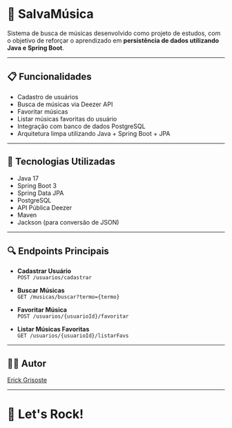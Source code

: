 # 🎵 SalvaMúsica

Sistema de busca de músicas desenvolvido como projeto de estudos, com o objetivo de reforçar o aprendizado em **persistência de dados utilizando Java e Spring Boot**.

---

## 📋 Funcionalidades

- Cadastro de usuários
- Busca de músicas via Deezer API
- Favoritar músicas
- Listar músicas favoritas do usuário
- Integração com banco de dados PostgreSQL
- Arquitetura limpa utilizando Java + Spring Boot + JPA

---

## 🚀 Tecnologias Utilizadas

- Java 17
- Spring Boot 3
- Spring Data JPA
- PostgreSQL
- API Pública Deezer
- Maven
- Jackson (para conversão de JSON)
  
---

## 🔍 Endpoints Principais

- **Cadastrar Usuário**  
  `POST /usuarios/cadastrar`

- **Buscar Músicas**  
  `GET /musicas/buscar?termo={termo}`

- **Favoritar Música**  
  `POST /usuarios/{usuarioId}/favoritar`

- **Listar Músicas Favoritas**  
  `GET /usuarios/{usuarioId}/listarFavs`

---
## 👨‍💻 Autor

[Erick Grisoste](https://github.com/ErickGrisoste)

---

# 🚀 Let's Rock!

